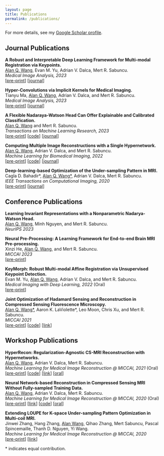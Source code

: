 ```yaml
---
layout: page
title: Publications
permalink: /publications/
---
```


For more details, see my [Google Scholar profile](https://scholar.google.com/citations?user=P7nRvlIAAAAJ&hl=en).   

## Journal Publications

**A Robust and Interpretable Deep Learning Framework for Multi-modal Registration via Keypoints.**   
<ins>Alan Q. Wang</ins>, Evan M. Yu, Adrian V. Dalca, Mert R. Sabuncu.  
*Medical Image Analysis, 2023*   
[[pre-print](https://arxiv.org/abs/2304.09941)] [[journal](https://www.sciencedirect.com/science/article/pii/S1361841523002220)]

**Hyper-Convolutions via Implicit Kernels for Medical Imaging.**   
Tianyu Ma, <ins>Alan Q. Wang</ins>, Adrian V. Dalca, and Mert R. Sabuncu.  
*Medical Image Analysis, 2023*  
[[pre-print](https://arxiv.org/abs/2202.02701)] [[journal](https://www.sciencedirect.com/science/article/abs/pii/S1361841523000579?CMX_ID=&SIS_ID=&dgcid=STMJ_AUTH_SERV_PUBLISHED&utm_acid=218908644&utm_campaign=STMJ_AUTH_SERV_PUBLISHED&utm_in=DM352260&utm_medium=email&utm_source=AC_)]  

**A Flexible Nadaraya-Watson Head Can Offer Explainable and Calibrated Classification.**   
<ins>Alan Q. Wang</ins> and Mert R. Sabuncu.     
*Transactions on Machine Learning Research, 2023*  
[[pre-print](https://arxiv.org/abs/2212.03411)] [[code](https://github.com/alanqrwang/nwhead)] [[journal](https://openreview.net/forum?id=iEq6lhG4O3&referrer=%5BTMLR%5D(%2Fgroup%3Fid%3DTMLR))]  

**Computing Multiple Image Reconstructions with a Single Hypernetwork.**   
<ins>Alan Q. Wang</ins>, Adrian V. Dalca, and Mert R. Sabuncu.     
*Machine Learning for Biomedical Imaging, 2022*  
[[pre-print](https://arxiv.org/abs/2202.11009)] [[code](https://github.com/alanqrwang/hyperrecon)] [[journal](https://www.melba-journal.org/papers/2022:017.html)]

**Deep-learning-based Optimization of the Under-sampling Pattern in MRI.**  
Cagla D. Bahadir\*, <ins>Alan Q. Wang\*</ins>, Adrian V. Dalca, Mert R. Sabuncu.  
*IEEE Transactions on Computational Imaging, 2020*     
[[pre-print](https://arxiv.org/abs/1907.11374)] [[journal](https://ieeexplore.ieee.org/document/9133281?source=authoralert)]   

## Conference Publications    

**Learning Invariant Representations with a Nonparametric Nadarya-Watson Head.**   
<ins>Alan Q. Wang</ins>, Minh Nguyen, and Mert R. Sabuncu.   
*NeurIPS 2023*       

**Neural Pre-Processing: A Learning Framework for End-to-end Brain MRI Pre-processing.**   
Xinzi He, <ins>Alan Q. Wang</ins>, and Mert R. Sabuncu.   
*MICCAI 2023*   
[[pre-print](https://arxiv.org/abs/2303.12148)]    

**KeyMorph: Robust Multi-modal Affine Registration via Unsupervised Keypoint Detection.**   
Evan M. Yu, <ins>Alan Q. Wang</ins>, Adrian V. Dalca, and Mert R. Sabuncu.   
*Medical Imaging with Deep Learning, 2022* (Oral)  
[[pre-print](https://openreview.net/forum?id=OrNzjERFybh)]

**Joint Optimization of Hadamard Sensing and Reconstruction in Compressed Sensing Fluorescence Microscopy.**  
<ins>Alan Q. Wang\*</ins>, Aaron K. LaViolette\*, Leo Moon, Chris Xu, and Mert R. Sabuncu.   
*MICCAI 2021*   
[[pre-print](https://arxiv.org/abs/2105.07961)] [[code](https://github.com/alanqrwang/csfm)] [[link](https://link.springer.com/chapter/10.1007/978-3-030-87231-1_13)] 

## Workshop Publications  

**HyperRecon: Regularization-Agnostic CS-MRI Reconstruction with Hypernetworks.**  
<ins>Alan Q. Wang</ins>, Adrian V. Dalca, Mert R. Sabuncu.   
*Machine Learning for Medical Image Reconstruction @ MICCAI, 2021* (Oral)  
[[pre-print](http://arxiv.org/abs/2101.02194)] [[code](https://github.com/alanqrwang/hyperrecon)] [[link](https://link.springer.com/chapter/10.1007/978-3-030-88552-6_1)] [[oral](https://www.youtube.com/watch?v=oMbAOUADDxo)] 

**Neural Network-based Reconstruction in Compressed Sensing MRI Without Fully-sampled Training Data.**   
<ins>Alan Q. Wang</ins>, Adrian V. Dalca, Mert R. Sabuncu.   
*Machine Learning for Medical Image Reconstruction @ MICCAI, 2020* (Oral)  
[[pre-print](https://arxiv.org/abs/2007.14979)] [[link](https://link.springer.com/chapter/10.1007/978-3-030-61598-7_3)] [[code](https://github.com/alanqrwang/HQSNet)] [[oral](https://www.youtube.com/watch?v=a5OclTvMXlI)]

**Extending LOUPE for K-space Under-sampling Pattern Optimization in Multi-coil MRI.**   
Jinwei Zhang, Hang Zhang, <ins>Alan Wang</ins>, Qihao Zhang, Mert Sabuncu, Pascal Spincemaille, Thanh D. Nguyen, Yi Wang.     
*Machine Learning for Medical Image Reconstruction @ MICCAI, 2020*   
[[pre-print](https://arxiv.org/abs/2007.14450)] [[link](https://link.springer.com/chapter/10.1007/978-3-030-61598-7_9)]  

\* indicates equal contribution.
